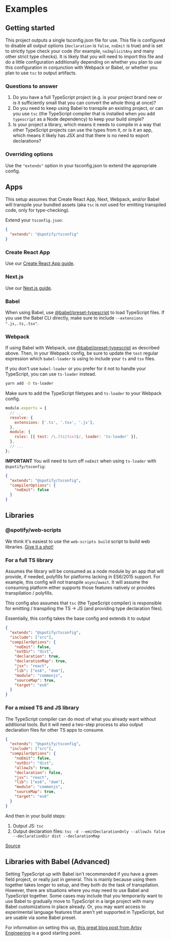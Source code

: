 # Examples

## Getting started

This project outputs a single tsconfig.json file for use. This file is configured to disable all output options (`declaration` is `false`, `noEmit` is true) and is set to strictly type check your code (for example, `noImplicitAny` and many other strict type checks). It is likely that you will need to import this file and do a little configuration additionally depending on whether you plan to use this configuration in conjunction with Webpack or Babel, or whether you plan to use `tsc` to output artifacts.

### Questions to answer

1. Do you have a full TypeScript project (e.g. is your project brand new or is it sufficiently small that you can convert the whole thing at once)?
2. Do you need to keep using Babel to transpile an existing project, or can you use `tsc` (the TypeScript compiler that is installed when you add `typescript` as a Node dependency) to keep your build simple?
3. Is your project a library, which means it needs to compile in a way that other TypeScript projects can use the types from it, or is it an app, which means it likely has JSX and that there is no need to export declarations?

### Overriding options

Use the `"extends"` option in your tsconfig.json to extend the appropriate config.

## Apps

This setup assumes that Create React App, Next, Webpack, and/or Babel will transpile your bundled assets (aka `tsc` is not used for emitting transpiled code, only for type-checking).

Extend your `tsconfig.json`:

```json
{
  "extends": "@spotify/tsconfig"
}
```

### Create React App

Use our [Create React App guide](./guides/cra.md).

### Next.js

Use our [Next.js guide](./guides/next.md).

### Babel

When using Babel, use [@babel/preset-typescript](https://babeljs.io/docs/en/babel-preset-typescript) to load TypeScript files. If you use the Babel CLI directly, make sure to include `--extensions ".js,.ts,.tsx"`.

### Webpack

If using Babel with Webpack, use [@babel/preset-typescript](https://babeljs.io/docs/en/babel-preset-typescript) as described above. Then, in your Webpack config, be sure to update the `test` regular expression which `babel-loader` is using to include your `ts` and `tsx` files.

If you don't use `babel-loader` or you prefer for it not to handle your TypeScript, you can use `ts-loader` instead.

```bash
yarn add -D ts-loader
```

Make sure to add the TypeScript filetypes and `ts-loader` to your Webpack config.

```js
module.exports = {
  // ...
  resolve: {
    extensions: ['.ts', '.tsx', '.js'],
  },
  module: {
    rules: [{ test: /\.(ts|tsx)$/, loader: 'ts-loader' }],
  },
  // ...
};
```

**IMPORTANT** You will need to turn off `noEmit` when using `ts-loader` with `@spotify/tsconfig`:

```json
{
  "extends": "@spotify/tsconfig",
  "compilerOptions": {
    "noEmit": false
  }
}
```

## Libraries

### @spotify/web-scripts

We think it's easiest to use the `web-scripts build` script to build web libraries. [Give it a shot!](https://www.github.com/spotify/web-scripts)

### For a full TS library

Assumes the library will be consumed as a node module by an app that will provide, if needed, polyfills for platforms lacking in ES6/2015 support. For example, this config will not transpile `async`/`await`. It will assume the consuming platform either supports those features natively or provides transpilation / polyfills.

This config also assumes that `tsc` (the TypeScript compiler) is responsible for emitting / transpiling the TS -> JS (and providing type declaration files).

Essentially, this config takes the base config and extends it to output

```json
{
  "extends": "@spotify/tsconfig",
  "include": ["src"],
  "compilerOptions": {
    "noEmit": false,
    "outDir": "dist",
    "declaration": true,
    "declarationMap": true,
    "jsx": "react",
    "lib": ["es6", "dom"],
    "module": "commonjs",
    "sourceMap": true,
    "target": "es6"
  }
}
```

### For a mixed TS and JS library

The TypeScript compiler can do most of what you already want without additional tools. But it will need a two-step process to also output declaration files for other TS apps to consume.

```json
{
  "extends": "@spotify/tsconfig",
  "include": ["src"],
  "compilerOptions": {
    "noEmit": false,
    "outDir": "dist",
    "allowJs": true,
    "declaration": false,
    "jsx": "react",
    "lib": ["es6", "dom"],
    "module": "commonjs",
    "sourceMap": true,
    "target": "es6"
  }
}
```

And then in your build steps:

1. Output JS:
   `tsc`
1. Output declaration files:
   `tsc -d --emitDeclarationOnly --allowJs false --declarationDir dist --declarationMap`

[Source](https://translate.google.com/translate?sl=auto&tl=en&u=https%3A%2F%2Fshuoit.net%2Ftech-notes%2FAllow--declaration-with--allowJs-1546511333.html)

## Libraries with Babel (Advanced)

Setting TypeScript up with Babel isn't recommended if you have a green field project, or really just in general. This is mainly because using them together takes longer to setup, and they both do the task of transpilation. However, there are situations where you may need to use Babel and TypeScript together. Some cases may include that you temporarily want to use Babel to gradually move to TypeScript in a large project with many Babel customizations in place already. Or, you may want access to experimental language features that aren't yet supported in TypeScript, but are usable via some Babel preset.

For information on setting this up, [this great blog post from Artsy Engineering](http://artsy.github.io/blog/2017/11/27/Babel-7-and-TypeScript/) is a good starting point.
